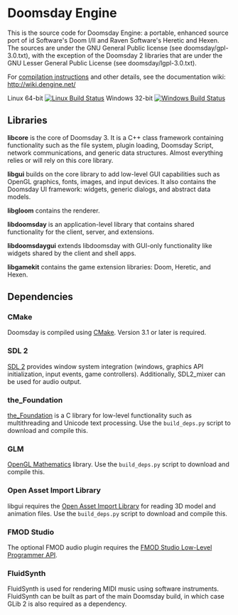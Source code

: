 # Doomsday Engine

This is the source code for Doomsday Engine: a portable, enhanced source port of id Software's Doom I/II and Raven Software's Heretic and Hexen. The sources are under the GNU General Public license (see doomsday/gpl-3.0.txt), with the exception of the Doomsday 2 libraries that are under the GNU Lesser General Public License (see doomsday/lgpl-3.0.txt).

For [compilation instructions](http://wiki.dengine.net/w/Compilation) and other details, see the documentation wiki: http://wiki.dengine.net/

Linux 64-bit [![Linux Build Status](https://travis-ci.org/skyjake/Doomsday-Engine.svg)](https://travis-ci.org/skyjake/Doomsday-Engine) Windows 32-bit [![Windows Build Status](https://ci.appveyor.com/api/projects/status/79h7egw7q225gj2h?svg=true)](https://ci.appveyor.com/project/skyjake/doomsday-engine)

## Libraries

**libcore** is the core of Doomsday 3. It is a C++ class framework containing functionality such as the file system, plugin loading, Doomsday Script, network communications, and generic data structures. Almost everything relies or will rely on this core library.

**libgui** builds on the core library to add low-level GUI capabilities such as OpenGL graphics, fonts, images, and input devices. It also contains the Doomsday UI framework: widgets, generic dialogs, and abstract data models.

**libgloom** contains the renderer.

**libdoomsday** is an application-level library that contains shared functionality for the client, server, and extensions.

**libdoomsdaygui** extends libdoomsday with GUI-only functionality like widgets shared by the client and shell apps.

**libgamekit** contains the game extension libraries: Doom, Heretic, and Hexen.

## Dependencies

### CMake

Doomsday is compiled using [CMake](http://cmake.org/). Version 3.1 or later is required.

### SDL 2

[SDL 2](http://libsdl.org) provides window system integration (windows, graphics API initialization, input events, game controllers). Additionally, SDL2_mixer can be used for audio output.

### the_Foundation

[the_Foundation](https://git.skyjake.fi/skyjake/the_Foundation/) is a C library for low-level functionality such as multithreading and Unicode text processing. Use the `build_deps.py` script to download and compile this.

### GLM

[OpenGL Mathematics](https://glm.g-truc.net/) library. Use the `build_deps.py` script to download and compile this.

### Open Asset Import Library

libgui requires the [Open Asset Import Library](http://assimp.sourceforge.net/lib_html/index.html) for reading 3D model and animation files. Use the `build_deps.py` script to download and compile this.

### FMOD Studio

The optional FMOD audio plugin requires the [FMOD Studio Low-Level Programmer API](http://www.fmod.org/download).

### FluidSynth

FluidSynth is used for rendering MIDI music using software instruments. FluidSynth can be built as part of the main Doomsday build, in which case GLib 2 is also required as a dependency.


